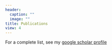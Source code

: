 ```yaml
---
header:
  caption: ""
  image: ""
title: Publications
view: 4
---
```


For a complete list, see my [google scholar profile](https://scholar.google.com/citations?user=RR76nNYAAAAJ&hl=en)